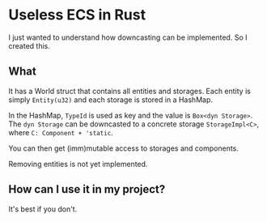 # Useless ECS in Rust

I just wanted to understand how downcasting can be implemented. So I created this.

## What

It has a World struct that contains all entities and storages. Each entity is simply `Entity(u32)`
and each storage is stored in a HashMap.

In the HashMap, `TypeId` is used as key and the value is `Box<dyn Storage>`. The `dyn Storage` can be
downcasted to a concrete storage `StorageImpl<C>`, where `C: Component + 'static`.

You can then get (imm)mutable access to storages and components.

Removing entities is not yet implemented.

## How can I use it in my project?

It's best if you don't.
